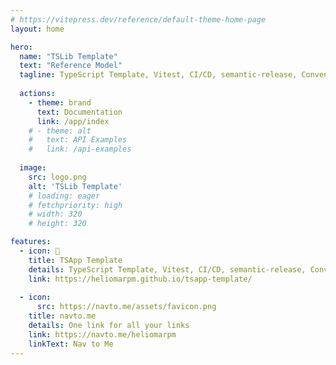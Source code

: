 ```yaml
---
# https://vitepress.dev/reference/default-theme-home-page
layout: home

hero:
  name: "TSLib Template"
  text: "Reference Model"
  tagline: TypeScript Template, Vitest, CI/CD, semantic-release, Conventional Changelog, TypeDoc, NPM/GPR Publishing, GitHub Actions
  
  actions:
    - theme: brand
      text: Documentation
      link: /app/index
    # - theme: alt
    #   text: API Examples
    #   link: /api-examples
  
  image:
    src: logo.png
    alt: 'TSLib Template'
    # loading: eager
    # fetchpriority: high
    # width: 320
    # height: 320

features:    
  - icon: 🌱
    title: TSApp Template
    details: TypeScript Template, Vitest, CI/CD, semantic-release, Conventional Changelog, TypeDoc, GitHub Actions
    link: https://heliomarpm.github.io/tsapp-template/
    
  - icon:
      src: https://navto.me/assets/favicon.png
    title: navto.me
    details: One link for all your links
    link: https://navto.me/heliomarpm
    linkText: Nav to Me
---
```

